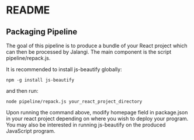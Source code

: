 README
======

## Packaging Pipeline
The goal of this pipeline is to produce a bundle of your React project which can then be processed by Jalangi. The main component is the script pipeline/repack.js.


It is recommended to install js-beautify globally: <br />
```
npm -g install js-beautify
```

and then run: <br />
```
node pipeline/repack.js your_react_project_directory
```

Upon running the command above, modify homepage field in package.json in your react project depending on where you wish to deploy your program. You may also be interested in running js-beautify on the produced JavaScript program.